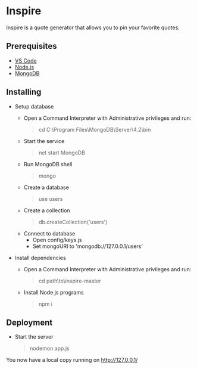 # Inspire

Inspire is a quote generator that allows you to pin your favorite quotes.

## Prerequisites

+  [VS Code](https:https://code.visualstudio.com/)
+  [Node.js](https://nodejs.org/en/)
+  [MongoDB](https://www.mongodb.com/)

## Installing

+ Setup database
	+ Open a Command Interpreter with Administrative privileges and run:
		> cd C:\Program Files\MongoDB\Server\4.2\bin
	+ Start the service
		> net start MongoDB
	+ Run MongoDB shell
		> mongo
	+ Create a database
		> use users
	+ Create a collection
		> db.createCollection('users')
	+ Connect to database
		+ Open config/keys.js
		+ Set mongoURI to 'mongodb://127.0.0.1/users'

+ Install dependencies
	+ Open a Command Interpreter with Administrative privileges and run:
		> cd path\to\inspire-master
	+ Install Node.js programs
		> npm i

## Deployment

+ Start the server
	> nodemon app.js

You now have a local copy running on http://127.0.0.1/